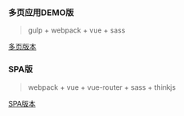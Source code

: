### 多页应用DEMO版

> gulp + webpack + vue + sass

 [多页版本](https://github.com/MeCKodo/webpack/tree/master/%E5%A4%9A%E9%A1%B5%E5%BA%94%E7%94%A8demo%E7%89%88)

### SPA版

> webpack + vue + vue-router + sass + thinkjs

[SPA版本](https://github.com/MeCKodo/webpack/tree/master/SPA%E7%89%88)

